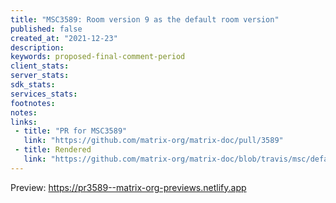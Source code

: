 ```yaml
---
title: "MSC3589: Room version 9 as the default room version"
published: false
created_at: "2021-12-23"
description:
keywords: proposed-final-comment-period
client_stats:
server_stats:
sdk_stats:
services_stats:
footnotes:
notes:
links:
 - title: "PR for MSC3589"
   link: "https://github.com/matrix-org/matrix-doc/pull/3589"
 - title: Rendered
   link: "https://github.com/matrix-org/matrix-doc/blob/travis/msc/default-v9/proposals/3589-v9-default-version.md"
---
```








<!-- Replace -->
Preview: https://pr3589--matrix-org-previews.netlify.app
<!-- Replace -->

